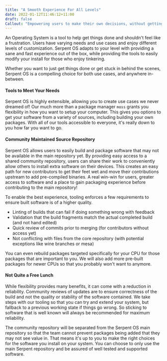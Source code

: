 ```yaml
---
title: "A Smooth Experience For All Levels"
date: 2022-01-12T11:46:12+11:00
draft: false
Callout: "Empowering users to make their own decisions, without getting in their way"
---
```


<!---
Why:
- Users have different needs and use cases
- Users enjoy tweaking different parts of the system
- Want their device to adapt to them, not the other way around

How:
- Tools to Meet Your Needs
- Community Maintained Source Repository
- Not Quite a Free Lunch (reliability declines with more choices)
--->

An Operating System is a tool to help get things done and shouldn't feel like a frustration. Users have varying needs
and use cases and enjoy different levels of customization. Serpent OS adapts to your level with providing a sane and
fast experience out of the box, while providing the tools to easily modify your install for those who enjoy tinkering.

Whether you want to just get things done or get stuck in behind the scenes, Serpent OS is a compelling choice for both
use cases, and anywhere in-between.

#### Tools to Meet Your Needs

Serpent OS is highly extensible, allowing you to create use cases we never dreamed of! Our much more than a package
manager `moss` grants you flexibility in how you want to setup your computer. This gives you options to get your
software from a variety of sources, including building your own packages. With all of our tools accessible to everyone,
it's really down to you how far you want to go.

#### Community Maintained Source Repository

Serpent OS allows users to easily build and package software that may not be available in the main repository yet. By
providing easy access to a shared community repository, users can share their work to conveniently allow others to
install extra software on their devices. This creates an easy path for new contributors to get their feet wet and move
their contributions upstream to add pre-compiled binaries. A real win-win for users, greater access to software and a
place to gain packaging experience before contributing to the main repository!

To enable the best experience, tooling enforces a few requirements to ensure built software is of a higher quality.

- Linting of builds that can fail if doing something wrong with feedback
- Validation that the build fragments match the actual completed build (and not hand edited)
- Quick review of commits prior to merging (for contributors without access yet)
- Not conflicting with files from the core repository (with potential exceptions like wine branches or mesa)

You can even rebuild packages targeted specifically for your CPU for those packages that are important to you. We will
also add more pre-built packages for newer CPUs so that you probably won't want to anymore.

#### Not Quite a Free Lunch

While flexibility provides many benefits, it can come with a reduction in reliability. Community reviews of updates are
to ensure correctness of the build and not the quality or stability of the software contained. We take steps with our
tooling so that you can try and extend your system, but fallback to a previous working state if things go wrong. So
sticking to software that is well known will always be recommended for maximum reliability.

The community repository will be separated from the Serpent OS main repository so that the team cannot prevent packages
being added that they may not see value in. That means it's up to you to make the right choices for the software you
install on your system. You can choose to only use the main Serpent repository and be assured of well tested and
supported software.
